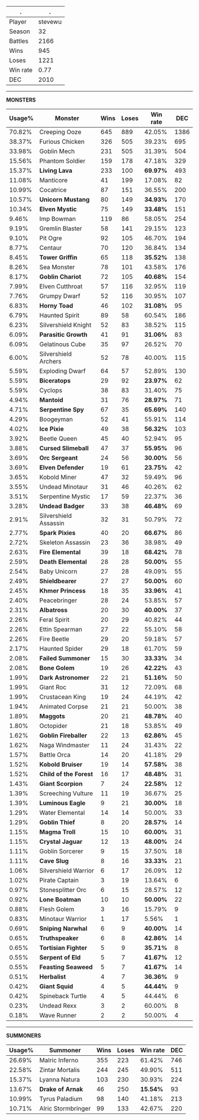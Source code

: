 .|.
|-|-
Player|stevewu
Season|32
Battles|2166
Wins|945
Loses|1221
Win rate|0.77
DEC|2010

---
**MONSTERS**

Usage%|Monster|Wins|Loses|Win rate|DEC|
-|-|-|-|-|-|
70.82%|Creeping Ooze|645|889|42.05%|1386|
38.37%|Furious Chicken|326|505|39.23%|695|
33.98%|Goblin Mech|231|505|31.39%|504|
15.56%|Phantom Soldier|159|178|47.18%|329|
15.37%|**Living Lava**|233|100|**69.97%**|493|
11.08%|Manticore|41|199|17.08%|82|
10.99%|Cocatrice|87|151|36.55%|200|
10.57%|**Unicorn Mustang**|80|149|**34.93%**|170|
10.34%|**Elven Mystic**|75|149|**33.48%**|151|
9.46%|Imp Bowman|119|86|58.05%|254|
9.19%|Gremlin Blaster|58|141|29.15%|123|
9.10%|Pit Ogre|92|105|46.70%|194|
8.77%|Centaur|70|120|36.84%|134|
8.45%|**Tower Griffin**|65|118|**35.52%**|138|
8.26%|Sea Monster|78|101|43.58%|176|
8.17%|**Goblin Chariot**|72|105|**40.68%**|154|
7.99%|Elven Cutthroat|57|116|32.95%|119|
7.76%|Grumpy Dwarf|52|116|30.95%|107|
6.83%|**Horny Toad**|46|102|**31.08%**|95|
6.79%|Haunted Spirit|89|58|60.54%|186|
6.23%|Silvershield Knight|52|83|38.52%|115|
6.09%|**Parasitic Growth**|41|91|**31.06%**|83|
6.09%|Gelatinous Cube|35|97|26.52%|70|
6.00%|Silvershield Archers|52|78|40.00%|115|
5.59%|Exploding Dwarf|64|57|52.89%|130|
5.59%|**Biceratops**|29|92|**23.97%**|62|
5.59%|Cyclops|38|83|31.40%|75|
4.94%|**Mantoid**|31|76|**28.97%**|71|
4.71%|**Serpentine Spy**|67|35|**65.69%**|140|
4.29%|Boogeyman|52|41|55.91%|114|
4.02%|**Ice Pixie**|49|38|**56.32%**|103|
3.92%|Beetle Queen|45|40|52.94%|95|
3.88%|**Cursed Slimeball**|47|37|**55.95%**|96|
3.69%|**Orc Sergeant**|24|56|**30.00%**|56|
3.69%|**Elven Defender**|19|61|**23.75%**|42|
3.65%|Kobold Miner|47|32|59.49%|96|
3.55%|Undead Minotaur|31|46|40.26%|62|
3.51%|Serpentine Mystic|17|59|22.37%|36|
3.28%|**Undead Badger**|33|38|**46.48%**|69|
2.91%|Silvershield Assassin|32|31|50.79%|72|
2.77%|**Spark Pixies**|40|20|**66.67%**|86|
2.72%|Skeleton Assassin|23|36|38.98%|49|
2.63%|**Fire Elemental**|39|18|**68.42%**|78|
2.59%|**Death Elemental**|28|28|**50.00%**|55|
2.54%|Baby Unicorn|27|28|49.09%|55|
2.49%|**Shieldbearer**|27|27|**50.00%**|60|
2.45%|**Khmer Princess**|18|35|**33.96%**|41|
2.40%|Peacebringer|28|24|53.85%|57|
2.31%|**Albatross**|20|30|**40.00%**|37|
2.26%|Feral Spirit|20|29|40.82%|44|
2.26%|Ettin Spearman|27|22|55.10%|58|
2.26%|Fire Beetle|29|20|59.18%|57|
2.17%|Haunted Spider|29|18|61.70%|59|
2.08%|**Failed Summoner**|15|30|**33.33%**|34|
2.08%|**Bone Golem**|19|26|**42.22%**|43|
1.99%|**Dark Astronomer**|22|21|**51.16%**|50|
1.99%|Giant Roc|31|12|72.09%|68|
1.99%|Crustacean King|19|24|44.19%|42|
1.94%|Animated Corpse|21|21|50.00%|38|
1.89%|**Maggots**|20|21|**48.78%**|40|
1.80%|Octopider|21|18|53.85%|49|
1.62%|**Goblin Fireballer**|22|13|**62.86%**|45|
1.62%|Naga Windmaster|11|24|31.43%|22|
1.57%|Battle Orca|14|20|41.18%|29|
1.52%|**Kobold Bruiser**|19|14|**57.58%**|38|
1.52%|**Child of the Forest**|16|17|**48.48%**|31|
1.43%|**Giant Scorpion**|7|24|**22.58%**|12|
1.39%|Screeching Vulture|11|19|36.67%|25|
1.39%|**Luminous Eagle**|9|21|**30.00%**|18|
1.29%|Water Elemental|14|14|50.00%|33|
1.29%|**Goblin Thief**|8|20|**28.57%**|14|
1.15%|**Magma Troll**|15|10|**60.00%**|31|
1.15%|**Crystal Jaguar**|12|13|**48.00%**|24|
1.11%|Goblin Sorcerer|9|15|37.50%|18|
1.11%|**Cave Slug**|8|16|**33.33%**|21|
1.06%|Silvershield Warrior|6|17|26.09%|12|
1.02%|Pirate Captain|3|19|13.64%|6|
0.97%|Stonesplitter Orc|6|15|28.57%|12|
0.92%|**Lone Boatman**|10|10|**50.00%**|22|
0.88%|Flesh Golem|3|16|15.79%|9|
0.83%|Minotaur Warrior|1|17|5.56%|1|
0.69%|**Sniping Narwhal**|6|9|**40.00%**|14|
0.65%|**Truthspeaker**|6|8|**42.86%**|14|
0.65%|**Tortisian Fighter**|5|9|**35.71%**|8|
0.55%|**Serpent of Eld**|5|7|**41.67%**|12|
0.55%|**Feasting Seaweed**|5|7|**41.67%**|14|
0.51%|**Herbalist**|4|7|**36.36%**|9|
0.42%|**Giant Squid**|4|5|**44.44%**|9|
0.42%|Spineback Turtle|4|5|44.44%|6|
0.23%|Undead Rexx|3|2|60.00%|8|
0.18%|Wave Runner|2|2|50.00%|4|

---
**SUMMONERS**

Usage%|Summoner|Wins|Loses|Win rate|DEC|
-|-|-|-|-|-|
26.69%|Malric Inferno|355|223|61.42%|746|
22.58%|Zintar Mortalis|244|245|49.90%|511|
15.37%|Lyanna Natura|103|230|30.93%|224|
13.67%|**Drake of Arnak**|46|250|**15.54%**|93|
10.99%|Tyrus Paladium|98|140|41.18%|213|
10.71%|Alric Stormbringer|99|133|42.67%|220|
